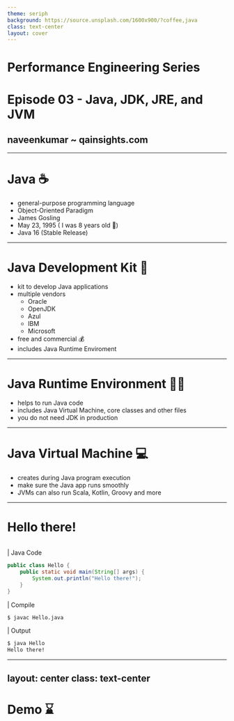 ```yaml
---
theme: seriph
background: https://source.unsplash.com/1600x900/?coffee,java
class: text-center
layout: cover
---
```


# Performance Engineering Series
# Episode 03 - Java, JDK, JRE, and JVM

## naveenkumar ~ qainsights.com

---

# Java ☕

- general-purpose programming language
- Object-Oriented Paradigm
- James Gosling
- May 23, 1995 ( I was 8 years old 👦)
- Java 16 (Stable Release)

---

# Java Development Kit 💼

- kit to develop Java applications 
- multiple vendors
    - Oracle
    - OpenJDK
    - Azul
    - IBM
    - Microsoft
- free and commercial 💰
- includes Java Runtime Enviroment

---

# Java Runtime Environment 🏃‍♂️

- helps to run Java code
- includes Java Virtual Machine, core classes and other files
- you do not need JDK in production

--- 

# Java Virtual Machine 💻

- creates during Java program execution
- make sure the Java app runs smoothly
- JVMs can also run Scala, Kotlin, Groovy and more

---

# Hello there!

```
```
| Java Code
```java
public class Hello {
    public static void main(String[] args) {
        System.out.println("Hello there!");
    }
}
```

| Compile 
```bash
$ javac Hello.java
```
| Output

```bash
$ java Hello
Hello there!

```

---
layout: center
class: text-center
---

# Demo ⌛

